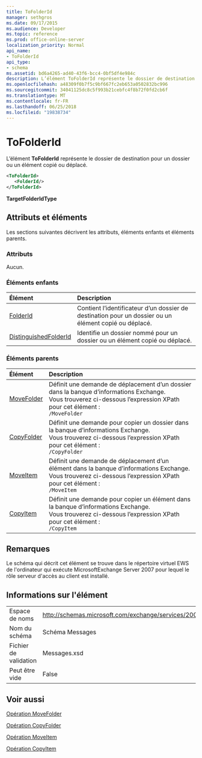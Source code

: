 ```yaml
---
title: ToFolderId
manager: sethgros
ms.date: 09/17/2015
ms.audience: Developer
ms.topic: reference
ms.prod: office-online-server
localization_priority: Normal
api_name:
- ToFolderId
api_type:
- schema
ms.assetid: bd6a4265-ad40-43f6-bcc4-0bf5df4e984c
description: L’élément ToFolderId représente le dossier de destination pour un dossier ou un élément copié ou déplacé.
ms.openlocfilehash: a48309f0b7f5c9bf667fc2eb653a0502832bc996
ms.sourcegitcommit: 34041125dc8c5f993b21cebfc4f8b72f0fd2cb6f
ms.translationtype: MT
ms.contentlocale: fr-FR
ms.lasthandoff: 06/25/2018
ms.locfileid: "19838734"
---
```

# <a name="tofolderid"></a>ToFolderId

L’élément **ToFolderId** représente le dossier de destination pour un dossier ou un élément copié ou déplacé. 
  
```xml
<ToFolderId>
   <FolderId/>
</ToFolderId>
```

 **TargetFolderIdType**
## <a name="attributes-and-elements"></a>Attributs et éléments

Les sections suivantes décrivent les attributs, éléments enfants et éléments parents.
  
### <a name="attributes"></a>Attributs

Aucun.
  
### <a name="child-elements"></a>Éléments enfants

|**Élément**|**Description**|
|:-----|:-----|
|[FolderId](folderid.md) <br/> |Contient l’identificateur d’un dossier de destination pour un dossier ou un élément copié ou déplacé.  <br/> |
|[DistinguishedFolderId](distinguishedfolderid.md) <br/> |Identifie un dossier nommé pour un dossier ou un élément copié ou déplacé.  <br/> |
   
### <a name="parent-elements"></a>Éléments parents

|**Élément**|**Description**|
|:-----|:-----|
|[MoveFolder](movefolder.md) <br/> |Définit une demande de déplacement d’un dossier dans la banque d’informations Exchange.  <br/> Vous trouverez ci-dessous l’expression XPath pour cet élément :  <br/>  `/MoveFolder` <br/> |
|[CopyFolder](copyfolder.md) <br/> |Définit une demande pour copier un dossier dans la banque d’informations Exchange.  <br/> Vous trouverez ci-dessous l’expression XPath pour cet élément :  <br/>  `/CopyFolder` <br/> |
|[MoveItem](moveitem.md) <br/> |Définit une demande de déplacement d’un élément dans la banque d’informations Exchange.  <br/> Vous trouverez ci-dessous l’expression XPath pour cet élément :  <br/>  `/MoveItem` <br/> |
|[CopyItem](copyitem.md) <br/> |Définit une demande pour copier un élément dans la banque d’informations Exchange.  <br/> Vous trouverez ci-dessous l’expression XPath pour cet élément :  <br/>  `/CopyItem` <br/> |
   
## <a name="remarks"></a>Remarques

Le schéma qui décrit cet élément se trouve dans le répertoire virtuel EWS de l'ordinateur qui exécute MicrosoftExchange Server 2007 pour lequel le rôle serveur d'accès au client est installé.
  
## <a name="element-information"></a>Informations sur l'élément

|||
|:-----|:-----|
|Espace de noms  <br/> |http://schemas.microsoft.com/exchange/services/2006/messages  <br/> |
|Nom du schéma  <br/> |Schéma Messages  <br/> |
|Fichier de validation  <br/> |Messages.xsd  <br/> |
|Peut être vide  <br/> |False  <br/> |
   
## <a name="see-also"></a>Voir aussi



[Opération MoveFolder](movefolder-operation.md)
  
[Opération CopyFolder](copyfolder-operation.md)
  
[Opération MoveItem](moveitem-operation.md)
  
[Opération CopyItem](copyitem-operation.md)

